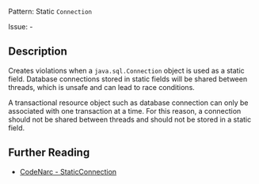 Pattern: Static `Connection`

Issue: -

## Description

Creates violations when a `java.sql.Connection` object is used as a static field. Database connections stored in static fields will be shared between threads, which is unsafe and can lead to race conditions.

A transactional resource object such as database connection can only be associated with one transaction at a time. For this reason, a connection should not be shared between threads and should not be stored in a static field.

## Further Reading

* [CodeNarc - StaticConnection](http://codenarc.sourceforge.net/codenarc-rules-concurrency.html#StaticConnection)